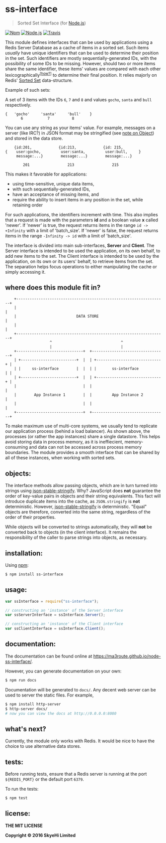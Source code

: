 
# ss-interface

> Sorted Set Interface (for [Node.js][node])

[![Npm][npm-img]][npm] [![Node.js][node-img]][node] [![Travis][travis-img]][travis]

[npm]:https://npmjs.com/package/ss-interface
[npm-img]: https://img.shields.io/npm/v/ss-interface.svg?style=flat-square
[node]: https://nodejs.org
[node-img]:https://img.shields.io/node/v/ss-interface.svg?style=flat-square
[travis]:https://travis-ci.org/Ma3Route/node-ss-interface
[travis-img]:https://img.shields.io/travis/Ma3Route/node-ss-interface.svg?style=flat-square

This module defines interfaces that can be used by applications using a
Redis Server Database as a cache of items in a sorted set. Such items
*usually* have unique identifiers that can be used to determine their position
in the set. Such identifiers are mostly sequentially-generated IDs, with the
possibility of some IDs to be missing. However, should two or more items
share the same identifier, these items' values are compared with each other
lexicographically<sup>\[[how?][how]]</sup> to determine their final
position. It relies majorly on Redis' [Sorted Set][set] data-structure.

Example of such sets:

A set of 3 items with the IDs `6`, `7` and `8` and values `gocho`, `santa`
and `bull` respectively.

```
{   'gocho'     'santa'     'bull'    }
       6           7          8
```

You can use any string as your items' value. For example, messages on a
server (like IRC?) in JSON format may be stringified
(see [note on Object](#objects)) and stored in the data store.

```
    {id:201,            {id:213,            {id: 215,
{    user:gocho,         user:santa,         user:bull,     }
     message:...}        message:...}        message:...}

        201                 213                 215
```

This makes it favorable for applications:

* using time-sensitive, unique data items,
* with such sequentially-generated IDs,
* have an acceptance of missing items, and
* require the ability to insert items in any position in the set, while
  retaining order

For such applications, the identifiers increment with time. This also
implies that a request is made with the parameters **id** and a boolean value
**x** called 'newer'. If 'newer' is true, the request returns items in the range
`id -> +Infinity` with a limit of 'batch_size'. If 'newer' is false, the
request returns items in the range `-Infinity -> id` with a limit of
'batch_size'.

The interface is divided into main sub-interfaces, **Server** and **Client**.
The Server interface is intended to be used the application, on its own
behalf, to add new items to the set. The Client interface is intended
to be used by the application, on its own or its users' behalf, to
retrieve items from the set. The separation helps focus operations
to either manipulating the cache or simply accessing it.


[node]:http://nodejs.org/
[set]:http://redis.io/topics/data-types-intro#sorted-sets
[how]:http://redis.io/topics/data-types-intro#lexicographical-scores


## where does this module fit in?

```
    +-------------------------------------------------------------------+
    |                                                                   |
    |                           DATA STORE                              |
    |                                                                   |
    +-------------------------------------------------------------------+
                    ^                               ^
                    |                               |
    +------------------------------+  +---------------------------------+
    | +-------------------------+  |  | +-----------------------------+ |
    | |     ss-interface        |  |  | |       ss-interface          | |
    | +-------------------------+  |  | +-----------------------------+ |
    |                              |  |                                 |
    |        App Instance 1        |  |         App Instance 2          |
    |                              |  |                                 |
    +------------------------------+  +---------------------------------+
```

To make maximum use of multi-core systems, we usually tend to replicate our
application process (behind a load balancer). As shown above, the processes
(or rather the app instances) share a single datastore. This helps avoid
storing data in process memory, as it is ineffiecient, memory-consuming
and data can not be accessed across process memory boundaries. The module
provides a smooth interface that can be shared by all of these instances,
when working with sorted sets.


<a name="objects"></a>
## objects:

The interface methods allow passing objects, which are in turn turned into
strings using [json-stable-stringify][json-stable]. Why? JavaScript does
**not** guarantee the order of key-value pairs in objects and their string
equivalents. This fact will introduce duplicate items into the cache, as
`JSON.stringify` is **not** deterministic. However,
[json-stable-stringify][json-stable] is deterministic. "Equal" objects are
therefore, converted into the same string, regardless of the order of their
properties.

While objects will be converted to strings automatically, they will **not**
be converted back to objects (in the client interface). It remains the
responsibility of the caller to parse strings into objects, as necessary.

[json-stable]:https://github.com/substack/json-stable-stringify


## installation:

Using [npm][npm]:

```bash
$ npm install ss-interface
```


## usage:

```js
var ssInterface = require("ss-interface");

// constructing an 'instance' of the Server interface
var ssServerInterface = ssInterface.Server();

// constructing an 'instance' of the Client interface
var ssClientInterface = ssInterface.Client();
```


[npm]:https://npmjs.com/


## documentation:

The documentation can be found online at
https://ma3route.github.io/node-ss-interface/.

However, you can generate documentation on your own:

```bash
$ npm run docs
```

Documentation will be generated to `docs/`. Any decent web server can be
used to server the static files. For example,

```bash
$ npm install http-server
$ http-server docs/
# now you can view the docs at http://0.0.0.0:8080
```


## what's next?

Currently, the module only works with Redis. It would be nice to have the
choice to use alternative data stores.


## tests:

Before running tests, ensure that a Redis server is running at the port
`${REDIS_PORT}` or the default port `6379`.


To run the tests:

```bash
$ npm test
```

## license:

__THE MIT LICENSE__

__Copyright &copy; 2016 SkyeHi Limited__

